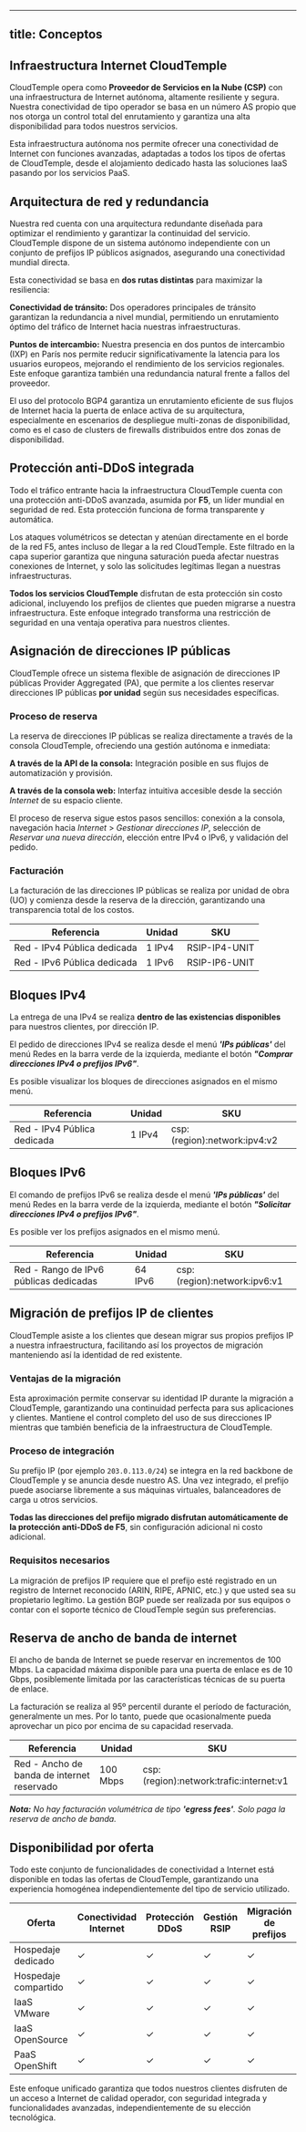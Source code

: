 

---
title: Conceptos
---



## Infraestructura Internet CloudTemple

CloudTemple opera como **Proveedor de Servicios en la Nube (CSP)** con una infraestructura de Internet autónoma, altamente resiliente y segura. Nuestra conectividad de tipo operador se basa en un número AS propio que nos otorga un control total del enrutamiento y garantiza una alta disponibilidad para todos nuestros servicios.

Esta infraestructura autónoma nos permite ofrecer una conectividad de Internet con funciones avanzadas, adaptadas a todos los tipos de ofertas de CloudTemple, desde el alojamiento dedicado hasta las soluciones IaaS pasando por los servicios PaaS.



## Arquitectura de red y redundancia

Nuestra red cuenta con una arquitectura redundante diseñada para optimizar el rendimiento y garantizar la continuidad del servicio. CloudTemple dispone de un sistema autónomo independiente con un conjunto de prefijos IP públicos asignados, asegurando una conectividad mundial directa.

Esta conectividad se basa en **dos rutas distintas** para maximizar la resiliencia:

**Conectividad de tránsito:** Dos operadores principales de tránsito garantizan la redundancia a nivel mundial, permitiendo un enrutamiento óptimo del tráfico de Internet hacia nuestras infraestructuras.

**Puntos de intercambio:** Nuestra presencia en dos puntos de intercambio (IXP) en París nos permite reducir significativamente la latencia para los usuarios europeos, mejorando el rendimiento de los servicios regionales. Este enfoque garantiza también una redundancia natural frente a fallos del proveedor.

El uso del protocolo BGP4 garantiza un enrutamiento eficiente de sus flujos de Internet hacia la puerta de enlace activa de su arquitectura, especialmente en escenarios de despliegue multi-zonas de disponibilidad, como es el caso de clusters de firewalls distribuidos entre dos zonas de disponibilidad.



## Protección anti-DDoS integrada

Todo el tráfico entrante hacia la infraestructura CloudTemple cuenta con una protección anti-DDoS avanzada, asumida por **F5**, un líder mundial en seguridad de red. Esta protección funciona de forma transparente y automática.

Los ataques volumétricos se detectan y atenúan directamente en el borde de la red F5, antes incluso de llegar a la red CloudTemple. Este filtrado en la capa superior garantiza que ninguna saturación pueda afectar nuestras conexiones de Internet, y solo las solicitudes legítimas llegan a nuestras infraestructuras.

**Todos los servicios CloudTemple** disfrutan de esta protección sin costo adicional, incluyendo los prefijos de clientes que pueden migrarse a nuestra infraestructura. Este enfoque integrado transforma una restricción de seguridad en una ventaja operativa para nuestros clientes.



## Asignación de direcciones IP públicas

CloudTemple ofrece un sistema flexible de asignación de direcciones IP públicas Provider Aggregated (PA), que permite a los clientes reservar direcciones IP públicas **por unidad** según sus necesidades específicas.



### Proceso de reserva

La reserva de direcciones IP públicas se realiza directamente a través de la consola CloudTemple, ofreciendo una gestión autónoma e inmediata:

**A través de la API de la consola:** Integración posible en sus flujos de automatización y provisión.

**A través de la consola web:** Interfaz intuitiva accesible desde la sección *Internet* de su espacio cliente.

El proceso de reserva sigue estos pasos sencillos: conexión a la consola, navegación hacia *Internet* > *Gestionar direcciones IP*, selección de *Reservar una nueva dirección*, elección entre IPv4 o IPv6, y validación del pedido.



### Facturación

La facturación de las direcciones IP públicas se realiza por unidad de obra (UO) y comienza desde la reserva de la dirección, garantizando una transparencia total de los costos.

| Referencia | Unidad | SKU |
|-----------|-------|-----|
| Red - IPv4 Pública dedicada | 1 IPv4 | RSIP-IP4-UNIT |
| Red - IPv6 Pública dedicada | 1 IPv6 | RSIP-IP6-UNIT |



## Bloques IPv4

La entrega de una IPv4 se realiza __dentro de las existencias disponibles__ para nuestros clientes, por dirección IP.

El pedido de direcciones IPv4 se realiza desde el menú __*'IPs públicas'*__ del menú Redes en la barra verde de la izquierda, mediante el botón __*"Comprar direcciones IPv4 o prefijos IPv6"*__.

Es posible visualizar los bloques de direcciones asignados en el mismo menú.

| Referencia                     | Unidad  | SKU                          |
| ----------------------------- | ------ | ---------------------------- |
| Red - IPv4 Pública dedicada | 1 IPv4 | csp:(region):network:ipv4:v2 |



## Bloques IPv6

El comando de prefijos IPv6 se realiza desde el menú __*'IPs públicas'*__ del menú Redes en la barra verde de la izquierda, mediante el botón __*"Solicitar direcciones IPv4 o prefijos IPv6"*__.

Es posible ver los prefijos asignados en el mismo menú.

| Referencia                             | Unidad   | SKU                          |
| ------------------------------------- | ------- | ---------------------------- |
| Red - Rango de IPv6 públicas dedicadas | 64 IPv6 | csp:(region):network:ipv6:v1 |



## Migración de prefijos IP de clientes

CloudTemple asiste a los clientes que desean migrar sus propios prefijos IP a nuestra infraestructura, facilitando así los proyectos de migración manteniendo así la identidad de red existente.



### Ventajas de la migración

Esta aproximación permite conservar su identidad IP durante la migración a CloudTemple, garantizando una continuidad perfecta para sus aplicaciones y clientes. Mantiene el control completo del uso de sus direcciones IP mientras que también beneficia de la infraestructura de CloudTemple.



### Proceso de integración

Su prefijo IP (por ejemplo `203.0.113.0/24`) se integra en la red backbone de CloudTemple y se anuncia desde nuestro AS. Una vez integrado, el prefijo puede asociarse libremente a sus máquinas virtuales, balanceadores de carga u otros servicios.

**Todas las direcciones del prefijo migrado disfrutan automáticamente de la protección anti-DDoS de F5**, sin configuración adicional ni costo adicional.



### Requisitos necesarios

La migración de prefijos IP requiere que el prefijo esté registrado en un registro de Internet reconocido (ARIN, RIPE, APNIC, etc.) y que usted sea su propietario legítimo. La gestión BGP puede ser realizada por sus equipos o contar con el soporte técnico de CloudTemple según sus preferencias.



## Reserva de ancho de banda de internet

El ancho de banda de Internet se puede reservar en incrementos de 100 Mbps. La capacidad máxima disponible para una puerta de enlace es de 10 Gbps, posiblemente limitada por las características técnicas de su puerta de enlace.

La facturación se realiza al 95º percentil durante el período de facturación, generalmente un mes. Por lo tanto, puede que ocasionalmente pueda aprovechar un pico por encima de su capacidad reservada.

| Referencia                                 | Unidad    | SKU                                     |
| ----------------------------------------- | -------- | --------------------------------------- |
| Red - Ancho de banda de internet reservado | 100 Mbps | csp:(region):network:trafic:internet:v1 |

__*Nota:*__
*No hay facturación volumétrica de tipo __'egress fees'__. Solo paga la reserva de ancho de banda.*



## Disponibilidad por oferta

Todo este conjunto de funcionalidades de conectividad a Internet está disponible en todas las ofertas de CloudTemple, garantizando una experiencia homogénea independientemente del tipo de servicio utilizado.

| Oferta | Conectividad Internet | Protección DDoS | Gestión RSIP | Migración de prefijos |
|--------|-----------------------|------------------|---------------|----------------------|
| Hospedaje dedicado | ✓ | ✓ | ✓ | ✓ |
| Hospedaje compartido | ✓ | ✓ | ✓ | ✓ |
| IaaS VMware | ✓ | ✓ | ✓ | ✓ |
| IaaS OpenSource | ✓ | ✓ | ✓ | ✓ |
| PaaS OpenShift | ✓ | ✓ | ✓ | ✓ |

Este enfoque unificado garantiza que todos nuestros clientes disfruten de un acceso a Internet de calidad operador, con seguridad integrada y funcionalidades avanzadas, independientemente de su elección tecnológica.
